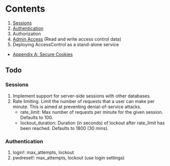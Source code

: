 # Contents

1. [Sessions](Sessions.md)
2. [Authentication](Authentication.md)
3. Authorization
4. [Admin Access](AdminAccess.md) (Read and write access control data)
5. Deploying AccessControl as a stand-alone service
- [Appendix A: Secure Cookies](SecureCookies.md)


## Todo

### Sessions
1. Implement support for server-side sessions with other databases.
2. Rate limiting. Limit the number of requests that a user can make per minute. This is aimed at preventing denial-of-service attacks.
    - rate_limit:       Max number of requests per minute for the given session. Defaults to 100.
    - lockout_duration: Duration (in seconds) of lockout after rate_limit has been reached. Defaults to 1800 (30 mins).

### Authentication
1. login!: max_attempts, lockout
2. pwdreset!: max_attempts, lockout (use login settings)
